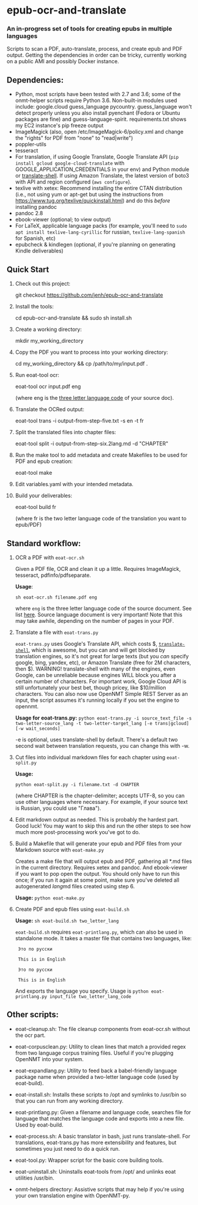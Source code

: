 # epub-ocr-and-translate

### An in-progress set of tools for creating epubs in multiple languages

Scripts to scan a PDF, auto-translate, process, and create epub and PDF output. Getting the dependencies in order can be tricky, currently working on a public AMI and possibly Docker instance.

## Dependencies:
- Python, most scripts have been tested with 2.7 and 3.6; some of the onmt-helper scripts require Python 3.6. Non-built-in modules used include: google.cloud guess_language pycountry. guess_language won't detect properly unless you also install pyenchant (Fedora or Ubuntu packages are fine) and guess-language-spirit. requirements.txt shows my EC2 instance's pip freeze output
- ImageMagick (also, open /etc/ImageMagick-6/policy.xml and change the "rights" for PDF from "none" to "read|write")
- poppler-utils
- tesseract
- For translation, if using Google Translate, Google Translate API (`pip install gcloud google-cloud-translate` with GOOGLE\_APPLICATION\_CREDENTIALS in your env) and Python module or [translate-shell](https://github.com/soimort/translate-shell). If using Amazon Translate, the latest version of boto3 with API and region configured (`aws configure`).
- texlive with xetex: Recommend installing the entire CTAN distribution (i.e., not using yum or apt-get but using the instructions from https://www.tug.org/texlive/quickinstall.html) and do this *before* installing pandoc
- pandoc 2.8
- ebook-viewer (optional; to view output)
- For LaTeX, applicable language packs (for example, you'll need to `sudo apt install texlive-lang-cyrillic` for russian, `texlive-lang-spanish` for Spanish, etc)
- epubcheck & kindlegen (optional, if you're planning on generating Kindle deliverables)

## Quick Start

1. Check out this project: 
  
   git checkout https://github.com/jenh/epub-ocr-and-translate

2. Install the tools: 
  
   cd epub-ocr-and-translate && sudo sh install.sh

3. Create a working directory:

   mkdir my\_working\_directory

4. Copy the PDF you want to process into your working directory:

    cd my\_working\_directory && cp /path/to/my/input.pdf . 

5. Run eoat-tool ocr:

    eoat-tool ocr input.pdf eng 

    (where eng is the [three letter language code](https://www.loc.gov/standards/iso639-2/php/code_list.php) of your source doc).

6. Translate the OCRed output:

    eoat-tool trans -i output-from-step-five.txt -s en -t fr

7. Split the translated files into chapter files:

    eoat-tool split -i output-from-step-six.2lang.md -d "CHAPTER"

8. Run the make tool to add metadata and create Makefiles to be used for PDF and epub creation:

   eoat-tool make

9. Edit variables.yaml with your intended metadata.

10. Build your deliverables:

    eoat-tool build fr 

    (where fr is the two letter language code of the translation you want to epub/PDF)

## Standard workflow:

1. OCR a PDF with `eoat-ocr.sh`

    Given a PDF file, OCR and clean it up a little. Requires ImageMagick, tesseract, pdfinfo/pdfseparate. 

    **Usage**: 

    `sh eoat-ocr.sh filename.pdf eng`

    where `eng` is the three letter language code of the source document. See list [here](http://www.loc.gov/standards/iso639-2/php/code_list.php). Source language document is very important! Note that this may take awhile, depending on the number of pages in your PDF. 

2. Translate a file with `eoat-trans.py`

    `eoat-trans.py` uses Google's Translate API, which costs $, [`translate-shell`](https://github.com/soimort/translate-shell), which is awesome, but you can and will get blocked by translation engines, so it's not great for large texts (but you *can* specify google, bing, yandex, etc), or Amazon Translate (free for 2M characters, then $). WARNING! translate-shell with many of the engines, even Google, can be unreliable because engines WILL block you after a certain number of characters. For important work, Google Cloud API is still unfortunately your best bet, though pricey, like $10/million characters. You can also now use OpenNMT Simple REST Server as an input, the script assumes it's running locally if you set the engine to opennmt.

    **Usage for eoat-trans.py:** `python eoat-trans.py -i source_text_file -s two-letter-source_lang -t two-letter-target_lang [-e trans|gcloud] [-w wait_seconds]`


    -e is optional, uses translate-shell by default. There's a default two second wait between translation requests, you can change this with -w.

3. Cut files into individual markdown files for each chapter using ``eoat-split.py``
   
    **Usage:** 
    
    `python eoat-split.py -i filename.txt -d CHAPTER` 
    
    (where CHAPTER is the chapter-delimiter; accepts UTF-8, so you can use other languages where necessary. For example, if your source text is Russian, you could use "Глава"). 

4. Edit markdown output as needed. This is probably the hardest part. Good luck! You may want to skip this and run the other steps to see how much more post-processing work you've got to do. 

5. Build a Makefile that will generate your epub and PDF files from your Markdown source with `eoat-make.py`

    Creates a make file that will output epub and PDF, gathering all *.md files in the current directory. Requires xetex and pandoc. And ebook-viewer if you want to pop open the output. You should only have to run this once; if you run it again at some point, make sure you've deleted all autogenerated *lang*md files created using step 6.

    **Usage:** `python eoat-make.py`

6. Create PDF and epub files using `eoat-build.sh`

    **Usage:** `sh eoat-build.sh two_letter_lang`

    `eoat-build.sh` requires `eoat-printlang.py`, which can also be used in standalone mode. It takes a master file that contains two languages, like:

        Это по русски

        This is in English

        Это по русски

        This is in English

    And exports the language you specify. Usage is ``python eoat-printlang.py input_file two_letter_lang_code``

## Other scripts:

- eoat-cleanup.sh: The file cleanup components from eoat-ocr.sh without the ocr part.

- eoat-corpusclean.py: Utility to clean lines that match a provided regex from two language corpus training files. Useful if you're plugging OpenNMT into your system.

- eoat-expandlang.py: Utility to feed back a babel-friendly language package name when provided a two-letter language code (used by eoat-build). 

- eoat-install.sh: Installs these scripts to /opt and symlinks to /usr/bin so that you can run from any working directory.

- eoat-printlang.py: Given a filename and language code, searches file for language that matches the language code and exports into a new file. Used by eoat-build.

- eoat-process.sh: A basic translator in bash, just runs translate-shell. For translations, eoat-trans.py has more extensibility and features, but sometimes you just need to do a quick run.

- eoat-tool.py: Wrapper script for the basic core building tools.

- eoat-uninstall.sh: Uninstalls eoat-tools from /opt/ and unlinks eoat utilities /usr/bin.

- onmt-helpers directory: Assistive scripts that may help if you're using your own translation engine with OpenNMT-py. 
